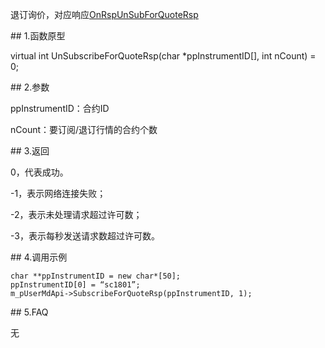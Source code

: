 <p>退订询价，对应响应<a href="../../CTHOSTFTDCMDSPI/ONRSPUNSUBFORQUOTERSP/">OnRspUnSubForQuoteRsp</a></p>
<span class="anchor" id="bd6606e2-6c33-4cd3-9df4-9b928705a7c2"></span>
## 1.函数原型
<p>virtual int UnSubscribeForQuoteRsp(char *ppInstrumentID[], int nCount) = 0;</p>
<span class="anchor" id="7670acf6-7d7e-46bc-90f1-8f187171e0de"></span>
## 2.参数
<p>ppInstrumentID：合约ID</p>
<p>nCount：要订阅/退订行情的合约个数</p>
<span class="anchor" id="5d79c794-4035-4837-875f-867a5ac5c411"></span>
## 3.返回
<p>0，代表成功。</p>
<p>-1，表示网络连接失败；</p>
<p>-2，表示未处理请求超过许可数；</p>
<p>-3，表示每秒发送请求数超过许可数。</p>
<span class="anchor" id="6703f8c5-1612-485b-b354-68ce815d99fd"></span>
## 4.调用示例
<pre><code>char **ppInstrumentID = new char*[50];
ppInstrumentID[0] = “sc1801”;
m_pUserMdApi-&gt;SubscribeForQuoteRsp(ppInstrumentID, 1);
</code></pre>
<span class="anchor" id="2e5653bb-3679-4a23-8ab4-1f6b82ba3a73"></span>
## 5.FAQ
<p>无</p>
